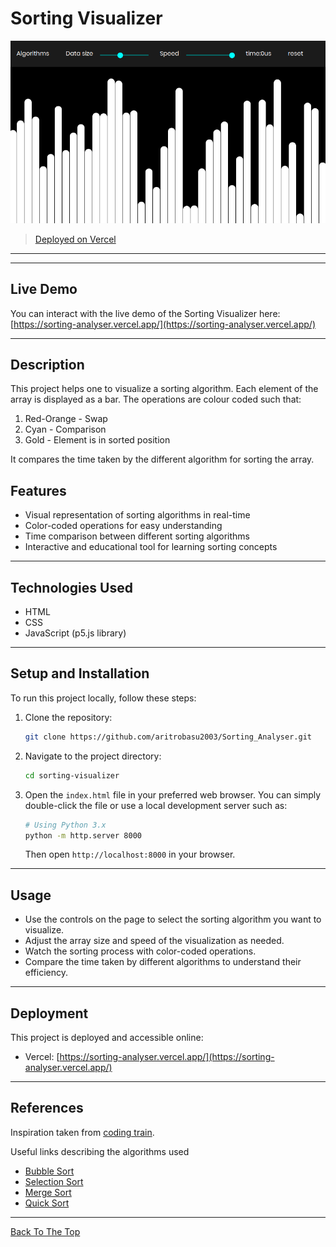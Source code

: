 # Sorting Visualizer

![Project Image](./image/sort_project_pic.png)

> [Deployed on Vercel](https://sorting-analyser.vercel.app/)

---


---

## Live Demo

You can interact with the live demo of the Sorting Visualizer here:  
[https://sorting-analyser.vercel.app/](https://sorting-analyser.vercel.app/)

---

## Description

This project helps one to visualize a sorting algorithm. Each element of the array is displayed as a bar. The operations are colour coded such that:

1. Red-Orange - Swap
2. Cyan - Comparison
3. Gold - Element is in sorted position

It compares the time taken by the different algorithm for sorting the array.

## Features

- Visual representation of sorting algorithms in real-time
- Color-coded operations for easy understanding
- Time comparison between different sorting algorithms
- Interactive and educational tool for learning sorting concepts

---

## Technologies Used

- HTML
- CSS
- JavaScript (p5.js library)

---

## Setup and Installation

To run this project locally, follow these steps:

1. Clone the repository:

   ```bash
   git clone https://github.com/aritrobasu2003/Sorting_Analyser.git
   ```

2. Navigate to the project directory:

   ```bash
   cd sorting-visualizer
   ```

3. Open the `index.html` file in your preferred web browser. You can simply double-click the file or use a local development server such as:

   ```bash
   # Using Python 3.x
   python -m http.server 8000
   ```

   Then open `http://localhost:8000` in your browser.

---

## Usage

- Use the controls on the page to select the sorting algorithm you want to visualize.
- Adjust the array size and speed of the visualization as needed.
- Watch the sorting process with color-coded operations.
- Compare the time taken by different algorithms to understand their efficiency.

---

## Deployment

This project is deployed and accessible online:

- Vercel: [https://sorting-analyser.vercel.app/](https://sorting-analyser.vercel.app/)

---

## References

Inspiration taken from [coding train](https://www.youtube.com/watch?v=67k3I2GxTH8).

Useful links describing the algorithms used

- [Bubble Sort](https://en.wikipedia.org/wiki/Bubble_sort)
- [Selection Sort](https://en.wikipedia.org/wiki/Selection_sort)
- [Merge Sort](https://en.wikipedia.org/wiki/Merge_sort)
- [Quick Sort](https://en.wikipedia.org/wiki/Quicksort)

---

[Back To The Top](#sorting-visualizer)
